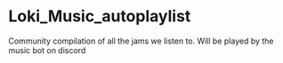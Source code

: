 # Loki_Music_autoplaylist
Community compilation of all the jams we listen to. Will be played by the music bot on discord
